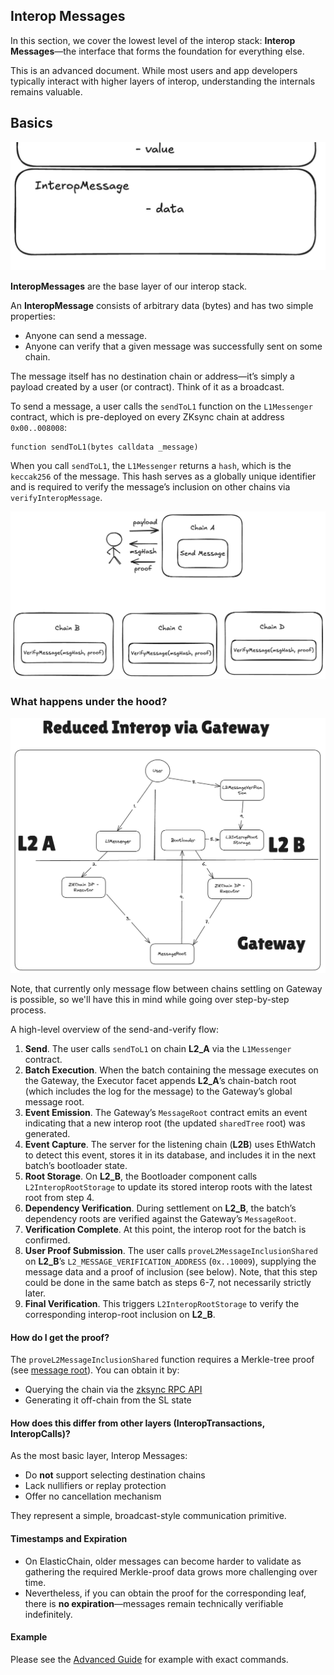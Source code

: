 ## Interop Messages

In this section, we cover the lowest level of the interop stack: **Interop Messages**—the interface that forms the foundation for everything else.

This is an advanced document. While most users and app developers typically interact with higher layers of interop, understanding the internals remains valuable.

## Basics

![interopmsg.png](./img/level_msg.png)

**InteropMessages** are the base layer of our interop stack.

An **InteropMessage** consists of arbitrary data (bytes) and has two simple properties:

* Anyone can send a message.
* Anyone can verify that a given message was successfully sent on some chain.

The message itself has no destination chain or address—it’s simply a payload created by a user (or contract). Think of it as a broadcast.

To send a message, a user calls the `sendToL1` function on the `L1Messenger` contract, which is pre-deployed on every ZKsync chain at address `0x00..008008`:

```solidity
function sendToL1(bytes calldata _message)
```

When you call `sendToL1`, the `L1Messenger` returns a `hash`, which is the `keccak256` of the message. This hash serves as a globally unique identifier and is required to verify the message’s inclusion on other chains via `verifyInteropMessage`.

![A message created on one chain can be verified on any other chain.](./img/verify_interop_msg.png)

### What happens under the hood?

![msg\_flow.png](./img/msg_flow.png)

Note, that currently only message flow between chains settling on Gateway is possible, so we'll have this in mind while going over step-by-step process.

A high-level overview of the send-and-verify flow:

1. **Send**.
   The user calls `sendToL1` on chain **L2_A** via the `L1Messenger` contract.
2. **Batch Execution**.
   When the batch containing the message executes on the Gateway, the Executor facet appends **L2_A**’s chain-batch root (which includes the log for the message) to the Gateway’s global message root.
3. **Event Emission**.
   The Gateway’s `MessageRoot` contract emits an event indicating that a new interop root (the updated `sharedTree` root) was generated.
4. **Event Capture**.
   The server for the listening chain (**L2B**) uses EthWatch to detect this event, stores it in its database, and includes it in the next batch’s bootloader state.
5. **Root Storage**.
   On **L2_B**, the Bootloader component calls `L2InteropRootStorage` to update its stored interop roots with the latest root from step 4.
6. **Dependency Verification**.
   During settlement on **L2_B**, the batch’s dependency roots are verified against the Gateway’s `MessageRoot`.
7. **Verification Complete**.
   At this point, the interop root for the batch is confirmed.
8. **User Proof Submission**.
   The user calls `proveL2MessageInclusionShared` on **L2_B**’s `L2_MESSAGE_VERIFICATION_ADDRESS` (`0x..10009`), supplying the message data and a proof of inclusion (see below). Note, that this step could be done in the same batch as steps 6-7, not necessarily strictly later.
9. **Final Verification**.
   This triggers `L2InteropRootStorage` to verify the corresponding interop-root inclusion on **L2_B**.

#### How do I get the proof?

The `proveL2MessageInclusionShared` function requires a Merkle-tree proof (see [message root](./message_root.md)). You can obtain it by:

* Querying the chain via the [zksync RPC API](https://docs.zksync.io/build/api-reference/zks-rpc#zks_getl2tol1msgproof)
* Generating it off-chain from the SL state

#### How does this differ from other layers (InteropTransactions, InteropCalls)?

As the most basic layer, Interop Messages:

* Do **not** support selecting destination chains
* Lack nullifiers or replay protection
* Offer no cancellation mechanism

They represent a simple, broadcast-style communication primitive.

#### Timestamps and Expiration

* On ElasticChain, older messages can become harder to validate as gathering the required Merkle-proof data grows more challenging over time.
* Nevertheless, if you can obtain the proof for the corresponding leaf, there is **no expiration**—messages remain technically verifiable indefinitely.


#### Example

Please see the [Advanced Guide](../../../guides/advanced/19_interop_basics.md) for example with exact commands.